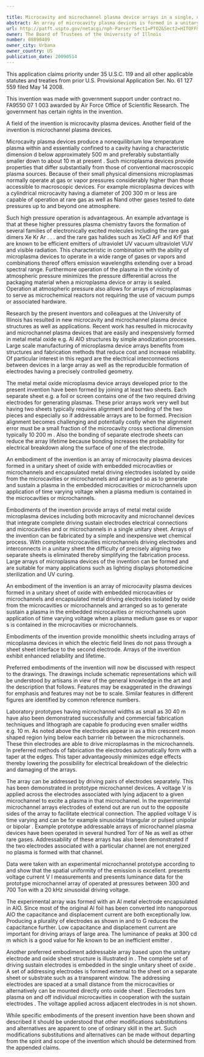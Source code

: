 ```yaml
---

title: Microcavity and microchannel plasma device arrays in a single, unitary sheet
abstract: An array of microcavity plasma devices is formed in a unitary sheet of oxide with embedded microcavities or microchannels and encapsulated metal driving electrodes isolated by oxide from the microcavities or microchannels and arranged so as to generate sustain a plasma in the embedded microcavities or microchannels upon application of time-varying voltage when a plasma medium is contained in the microcavities or microchannels.
url: http://patft.uspto.gov/netacgi/nph-Parser?Sect1=PTO2&Sect2=HITOFF&p=1&u=%2Fnetahtml%2FPTO%2Fsearch-adv.htm&r=1&f=G&l=50&d=PALL&S1=08890409&OS=08890409&RS=08890409
owner: The Board of Trustees of the University of Illnois
number: 08890409
owner_city: Urbana
owner_country: US
publication_date: 20090514
---
```

This application claims priority under 35 U.S.C. 119 and all other applicable statutes and treaties from prior U.S. Provisional Application Ser. No. 61 127 559 filed May 14 2008.

This invention was made with government support under contract no. FA9550 07 1 003 awarded by Air Force Office of Scientific Research. The government has certain rights in the invention.

A field of the invention is microcavity plasma devices. Another field of the invention is microchannel plasma devices.

Microcavity plasma devices produce a nonequilibrium low temperature plasma within and essentially confined to a cavity having a characteristic dimension d below approximately 500 m and preferably substantially smaller down to about 10 m at present . Such microplasma devices provide properties that differ substantially from those of conventional macroscopic plasma sources. Because of their small physical dimensions microplasmas normally operate at gas or vapor pressures considerably higher than those accessible to macroscopic devices. For example microplasma devices with a cylindrical microcavity having a diameter of 200 300 m or less are capable of operation at rare gas as well as Nand other gases tested to date pressures up to and beyond one atmosphere.

Such high pressure operation is advantageous. An example advantage is that at these higher pressures plasma chemistry favors the formation of several families of electronically excited molecules including the rare gas dimers Xe Kr Ar . . . and the rare gas halides such as XeCl ArF and KrF that are known to be efficient emitters of ultraviolet UV vacuum ultraviolet VUV and visible radiation. This characteristic in combination with the ability of microplasma devices to operate in a wide range of gases or vapors and combinations thereof offers emission wavelengths extending over a broad spectral range. Furthermore operation of the plasma in the vicinity of atmospheric pressure minimizes the pressure differential across the packaging material when a microplasma device or array is sealed. Operation at atmospheric pressure also allows for arrays of microplasmas to serve as microchemical reactors not requiring the use of vacuum pumps or associated hardware.

Research by the present inventors and colleagues at the University of Illinois has resulted in new microcavity and microchannel plasma device structures as well as applications. Recent work has resulted in microcavity and microchannel plasma devices that are easily and inexpensively formed in metal metal oxide e.g. Al AlO structures by simple anodization processes. Large scale manufacturing of microplasma device arrays benefits from structures and fabrication methods that reduce cost and increase reliability. Of particular interest in this regard are the electrical interconnections between devices in a large array as well as the reproducible formation of electrodes having a precisely controlled geometry.

The metal metal oxide microplasma device arrays developed prior to the present invention have been formed by joining at least two sheets. Each separate sheet e.g. a foil or screen contains one of the two required driving electrodes for generating plasmas. These prior arrays work very well but having two sheets typically requires alignment and bonding of the two pieces and especially so if addressable arrays are to be formed. Precision alignment becomes challenging and potentially costly when the alignment error must be a small fraction of the microcavity cross sectional dimension typically 10 200 m . Also the bonding of separate electrode sheets can reduce the array lifetime because bonding increases the probability for electrical breakdown along the surface of one of the electrode.

An embodiment of the invention is an array of microcavity plasma devices formed in a unitary sheet of oxide with embedded microcavities or microchannels and encapsulated metal driving electrodes isolated by oxide from the microcavities or microchannels and arranged so as to generate and sustain a plasma in the embedded microcavities or microchannels upon application of time varying voltage when a plasma medium is contained in the microcavities or microchannels.

Embodiments of the invention provide arrays of metal metal oxide microplasma devices including both microcavity and microchannel devices that integrate complete driving sustain electrodes electrical connections and microcavities and or microchannels in a single unitary sheet. Arrays of the invention can be fabricated by a simple and inexpensive wet chemical process. With complete microcavities microchannels driving electrodes and interconnects in a unitary sheet the difficulty of precisely aligning two separate sheets is eliminated thereby simplifying the fabrication process. Large arrays of microplasma devices of the invention can be formed and are suitable for many applications such as lighting displays photomedicine sterilization and UV curing.

An embodiment of the invention is an array of microcavity plasma devices formed in a unitary sheet of oxide with embedded microcavities or microchannels and encapsulated metal driving electrodes isolated by oxide from the microcavities or microchannels and arranged so as to generate sustain a plasma in the embedded microcavities or microchannels upon application of time varying voltage when a plasma medium gase es or vapor s is contained in the microcavities or microchannels.

Embodiments of the invention provide monolithic sheets including arrays of micoplasma devices in which the electric field lines do not pass through a sheet sheet interface to the second electrode. Arrays of the invention exhibit enhanced reliability and lifetime.

Preferred embodiments of the invention will now be discussed with respect to the drawings. The drawings include schematic representations which will be understood by artisans in view of the general knowledge in the art and the description that follows. Features may be exaggerated in the drawings for emphasis and features may not be to scale. Similar features in different figures are identified by common reference numbers.

Laboratory prototypes having microchannel widths as small as 30 40 m have also been demonstrated successfully and commercial fabrication techniques and lithograph are capable fo producing even smaller widths e.g. 10 m. As noted above the electrodes appear in as a thin crescent moon shaped region lying below each barrier rib between the microchannels. These thin electrodes are able to drive microplasmas in the microchannels. In preferred methods of fabrication the electrodes automatically form with a taper at the edges. This taper advantageously minimizes edge effects thereby lowering the possibility for electrical breakdown of the dielectric and damaging of the arrays.

The array can be addressed by driving pairs of electrodes separately. This has been demonstrated in prototype microchannel devices. A voltage V is applied across the electrodes associated with lying adjacent to a given microchannel to excite a plasma in that microchannel. In the experimental microchannel arrays electrodes of extend out are run out to the opposite sides of the array to facilitate electrical connection. The applied voltage V is time varying and can be for example sinusoidal triangular or pulsed unipolar or bipolar . Example prototype addressable arrays of microchannel plasma devices have been operated in several hundred Torr of Ne as well as other rare gases. Addressability of these arrays has also been demonstrated if the two electrodes associated with a particular channel are not energized no plasma is formed with that channel.

Data were taken with an experimental microchannel prototype according to and show that the spatial uniformity of the emission is excellent. presents voltage current V I measurements and presents luminance data for the prototype microchannel array of operated at pressures between 300 and 700 Ton with a 20 kHz sinusoidal driving voltage.

The experimental array was formed with an Al metal electrode encapsulated in AlO. Since most of the original Al foil has been converted into nanoporous AlO the capacitance and displacement current are both exceptionally low. Producing a plurality of electrodes as shown in and to G reduces the capacitance further. Low capacitance and displacement current are important for driving arrays of large area. The luminance of peaks at 300 cd m which is a good value for Ne known to be an inefficient emitter .

Another preferred embodiment addressable array based upon the unitary electrode and oxide sheet structure is illustrated in . The complete set of driving sustain electrodes is embedded in the single unitary sheet of oxide . A set of addressing electrodes is formed external to the sheet on a separate sheet or substrate such as a transparent window. The addressing electrodes are spaced at a small distance from the microcavities or alternatively can be mounted directly onto oxide sheet . Electrodes turn plasma on and off individual microcavities in cooperation with the sustain electrodes . The voltage applied across adjacent electrodes in is not shown.

While specific embodiments of the present invention have been shown and described it should be understood that other modifications substitutions and alternatives are apparent to one of ordinary skill in the art. Such modifications substitutions and alternatives can be made without departing from the spirit and scope of the invention which should be determined from the appended claims.

